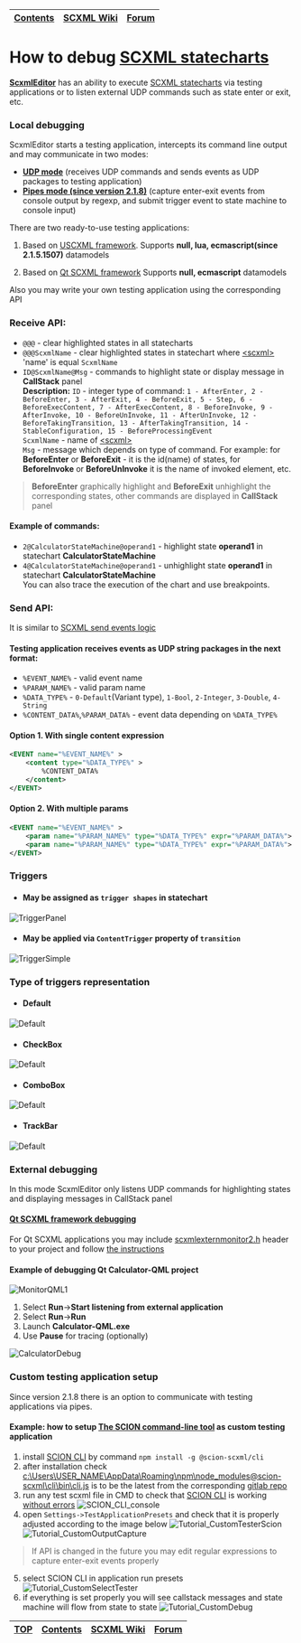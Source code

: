 <a name="top-anchor"/>

| [Contents](../README.md#table-of-contents) | [SCXML Wiki](https://alexzhornyak.github.io/SCXML-tutorial/) | [Forum](https://github.com/alexzhornyak/ScxmlEditor-Tutorial/discussions) |
|---|---|---|

# How to debug [SCXML statecharts](https://alexzhornyak.github.io/SCXML-tutorial/)
**[ScxmlEditor](../README.md)** has an ability to execute [SCXML statecharts](https://alexzhornyak.github.io/SCXML-tutorial/) via testing applications or to listen external UDP commands such as state enter or exit, etc.

### Local debugging
ScxmlEditor starts a testing application, intercepts its command line output and may communicate in two modes:
- [**UDP mode**](#receive-api) (receives UDP commands and sends events as UDP packages to testing application)
- [**Pipes mode (since version 2.1.8)**](#custom-testing-application-setup) (capture enter-exit events from console output by regexp, and submit trigger event to state machine to console input)

There are two ready-to-use testing applications:

1. Based on [USCXML framework](https://github.com/tklab-tud/uscxml).
Supports **null, lua, ecmascript(since 2.1.5.1507)** datamodels

2. Based on [Qt SCXML framework](https://doc.qt.io/qt-5/qtscxml-index.html)
Supports **null, ecmascript** datamodels

Also you may write your own testing application using the corresponding API

### Receive API:
- `@@@` - clear highlighted states in all statecharts
- `@@@ScxmlName` - clear highlighted states in statechart where [\<scxml\>](https://alexzhornyak.github.io/SCXML-tutorial/Doc/scxml.html) 'name' is equal `ScxmlName` 
- `ID@ScxmlName@Msg` - commands to highlight state or display message in **CallStack** panel <br/>
**Description:**
  `ID` - integer type of command: `1 - AfterEnter, 2 - BeforeEnter, 3 - AfterExit, 4 - BeforeExit, 5 - Step, 6 - BeforeExecContent, 7 - AfterExecContent, 8 - BeforeInvoke, 9 - AfterInvoke, 10 - BeforeUnInvoke, 11 - AfterUnInvoke, 12 - BeforeTakingTransition, 13 - AfterTakingTransition, 14 - StableConfiguration, 15 - BeforeProcessingEvent` <br/>
  `ScxmlName` - name of [\<scxml\>](https://alexzhornyak.github.io/SCXML-tutorial/Doc/scxml.html) <br/>
  `Msg` - message which depends on type of command. For example: for **BeforeEnter** or **BeforeExit** - it is the id(name) of states, for **BeforeInvoke** or **BeforeUnInvoke** it is the name of invoked element, etc. </br>
> **BeforeEnter** graphically highlight and **BeforeExit** unhighlight the corresponding states, other commands are displayed in **CallStack** panel
#### Example of commands:
- `2@CalculatorStateMachine@operand1` - highlight state **operand1** in statechart **CalculatorStateMachine** <br/>
- `4@CalculatorStateMachine@operand1` - unhighlight state **operand1** in statechart **CalculatorStateMachine** <br/>
You can also trace the execution of the chart and use breakpoints.

### Send API:
It is similar to [SCXML send events logic](https://alexzhornyak.github.io/SCXML-tutorial/Doc/send.html)

#### Testing application receives events as UDP string packages in the next format:
- `%EVENT_NAME%` - valid event name
- `%PARAM_NAME%` - valid param name
- `%DATA_TYPE%` - `0-Default`(Variant type), `1-Bool`, `2-Integer`, `3-Double`, `4-String`
- `%CONTENT_DATA%`,`%PARAM_DATA%` - event data depending on `%DATA_TYPE%`
#### Option 1. With single content expression
```xml
<EVENT name="%EVENT_NAME%" >
	<content type="%DATA_TYPE%" >
		%CONTENT_DATA%
	</content>
</EVENT>
```
#### Option 2. With multiple params
```xml
<EVENT name="%EVENT_NAME%" >
	<param name="%PARAM_NAME%" type="%DATA_TYPE%" expr="%PARAM_DATA%">
	<param name="%PARAM_NAME%" type="%DATA_TYPE%" expr="%PARAM_DATA%">
</EVENT>
```

### Triggers
- #### May be assigned as `trigger shapes` in statechart
![TriggerPanel](../Images/Debug_TriggerPanel.png)

- #### May be applied via `ContentTrigger` property of `transition`
![TriggerSimple](../Images/Debug_TriggerSimple.png)

### Type of triggers representation
- #### Default
![Default](../Images/Debug_TriggerSimple2.png)

- #### CheckBox
![Default](../Images/Debug_TriggerCheckBox.png)

- #### ComboBox
![Default](../Images/Debug_TriggerCombo.png)

- #### TrackBar
![Default](../Images/Debug_TriggerTrackBar.png)

### External debugging
In this mode ScxmlEditor only listens UDP commands for highlighting states and displaying messages in CallStack panel

#### [Qt SCXML framework debugging](../Include/README.md)
For Qt SCXML applications you may include [scxmlexternmonitor2.h](../Include/scxmlexternmonitor2.h) header to your project and follow [the instructions](../Include/README.md)

#### Example of debugging Qt Calculator-QML project
![MonitorQML1](../Images/ExternMonitor_QML1.png)

1. Select **Run**->**Start listening from external application**
2. Select **Run**->**Run**
3. Launch **Calculator-QML.exe**
4. Use **Pause** for tracing (optionally)

![CalculatorDebug](../Images/CalculatorDebug.gif)

### Custom testing application setup
Since version 2.1.8 there is an option to communicate with testing applications via pipes.
#### Example: how to setup [The SCION command-line tool](https://gitlab.com/scion-scxml/cli) as custom testing application
1) install [SCION CLI](https://gitlab.com/scion-scxml/cli) by command `npm install -g @scion-scxml/cli`
2) after installation check [c:\Users\USER_NAME\AppData\Roaming\npm\node_modules\@scion-scxml\cli\bin\cli.js](https://gitlab.com/scion-scxml/cli/-/raw/master/bin/cli.js) is to be the latest from the corresponding [gitlab repo](https://gitlab.com/scion-scxml/cli)
3) run any test scxml file in CMD to check that [SCION CLI](https://gitlab.com/scion-scxml/cli) is working [without errors](https://gitlab.com/scion-scxml/scion/-/issues/5)
![SCION_CLI_console](../Images/SCION_CLI_console.gif)
4) open `Settings->TestApplicationPresets` and check that it is properly adjusted according to the image below
![Tutorial_CustomTesterScion](../Images/Tutorial_CustomTesterScion.png)
![Tutorial_CustomOutputCapture](../Images/Tutorial_CustomOutputCapture.png)
> If API is changed in the future you may edit regular expressions to capture enter-exit events properly
5) select SCION CLI in application run presets
![Tutorial_CustomSelectTester](../Images/Tutorial_CustomSelectTester.png)
6) if everything is set properly you will see callstack messages and state machine will flow from state to state
![Tutorial_CustomDebug](../Images/Tutorial_CustomDebug.png)

| [TOP](#top-anchor) | [Contents](../README.md#table-of-contents) | [SCXML Wiki](https://alexzhornyak.github.io/SCXML-tutorial/) | [Forum](https://github.com/alexzhornyak/ScxmlEditor-Tutorial/discussions) |
|---|---|---|---|
